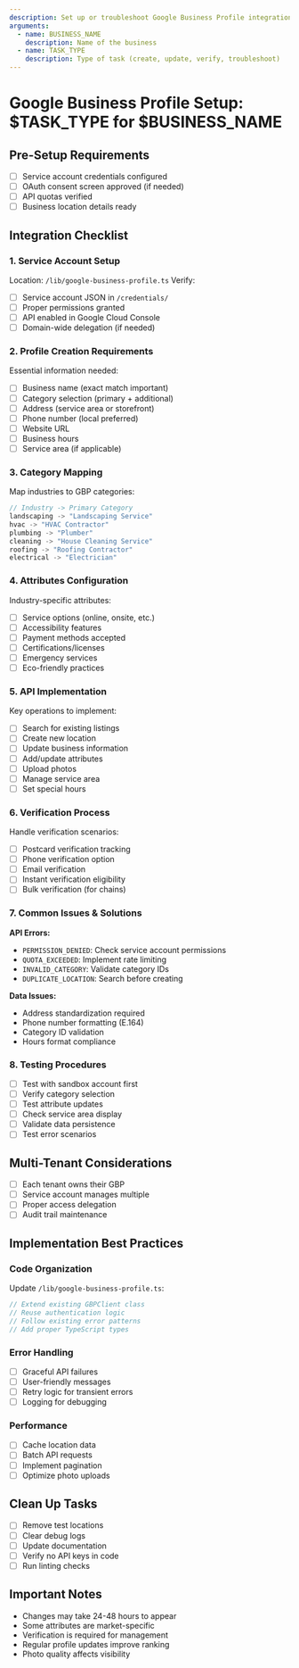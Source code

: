 ```yaml
---
description: Set up or troubleshoot Google Business Profile integration
arguments:
  - name: BUSINESS_NAME
    description: Name of the business
  - name: TASK_TYPE
    description: Type of task (create, update, verify, troubleshoot)
---
```


# Google Business Profile Setup: $TASK_TYPE for $BUSINESS_NAME

## Pre-Setup Requirements
- [ ] Service account credentials configured
- [ ] OAuth consent screen approved (if needed)
- [ ] API quotas verified
- [ ] Business location details ready

## Integration Checklist

### 1. Service Account Setup
Location: `/lib/google-business-profile.ts`
Verify:
- [ ] Service account JSON in `/credentials/`
- [ ] Proper permissions granted
- [ ] API enabled in Google Cloud Console
- [ ] Domain-wide delegation (if needed)

### 2. Profile Creation Requirements
Essential information needed:
- [ ] Business name (exact match important)
- [ ] Category selection (primary + additional)
- [ ] Address (service area or storefront)
- [ ] Phone number (local preferred)
- [ ] Website URL
- [ ] Business hours
- [ ] Service area (if applicable)

### 3. Category Mapping
Map industries to GBP categories:
```typescript
// Industry -> Primary Category
landscaping -> "Landscaping Service"
hvac -> "HVAC Contractor"
plumbing -> "Plumber"
cleaning -> "House Cleaning Service"
roofing -> "Roofing Contractor"
electrical -> "Electrician"
```

### 4. Attributes Configuration
Industry-specific attributes:
- [ ] Service options (online, onsite, etc.)
- [ ] Accessibility features
- [ ] Payment methods accepted
- [ ] Certifications/licenses
- [ ] Emergency services
- [ ] Eco-friendly practices

### 5. API Implementation
Key operations to implement:
- [ ] Search for existing listings
- [ ] Create new location
- [ ] Update business information
- [ ] Add/update attributes
- [ ] Upload photos
- [ ] Manage service area
- [ ] Set special hours

### 6. Verification Process
Handle verification scenarios:
- [ ] Postcard verification tracking
- [ ] Phone verification option
- [ ] Email verification
- [ ] Instant verification eligibility
- [ ] Bulk verification (for chains)

### 7. Common Issues & Solutions

**API Errors:**
- `PERMISSION_DENIED`: Check service account permissions
- `QUOTA_EXCEEDED`: Implement rate limiting
- `INVALID_CATEGORY`: Validate category IDs
- `DUPLICATE_LOCATION`: Search before creating

**Data Issues:**
- Address standardization required
- Phone number formatting (E.164)
- Category ID validation
- Hours format compliance

### 8. Testing Procedures
- [ ] Test with sandbox account first
- [ ] Verify category selection
- [ ] Test attribute updates
- [ ] Check service area display
- [ ] Validate data persistence
- [ ] Test error scenarios

## Multi-Tenant Considerations
- [ ] Each tenant owns their GBP
- [ ] Service account manages multiple
- [ ] Proper access delegation
- [ ] Audit trail maintenance

## Implementation Best Practices

### Code Organization
Update `/lib/google-business-profile.ts`:
```typescript
// Extend existing GBPClient class
// Reuse authentication logic
// Follow existing error patterns
// Add proper TypeScript types
```

### Error Handling
- [ ] Graceful API failures
- [ ] User-friendly messages
- [ ] Retry logic for transient errors
- [ ] Logging for debugging

### Performance
- [ ] Cache location data
- [ ] Batch API requests
- [ ] Implement pagination
- [ ] Optimize photo uploads

## Clean Up Tasks
- [ ] Remove test locations
- [ ] Clear debug logs
- [ ] Update documentation
- [ ] Verify no API keys in code
- [ ] Run linting checks

## Important Notes
- Changes may take 24-48 hours to appear
- Some attributes are market-specific
- Verification is required for management
- Regular profile updates improve ranking
- Photo quality affects visibility